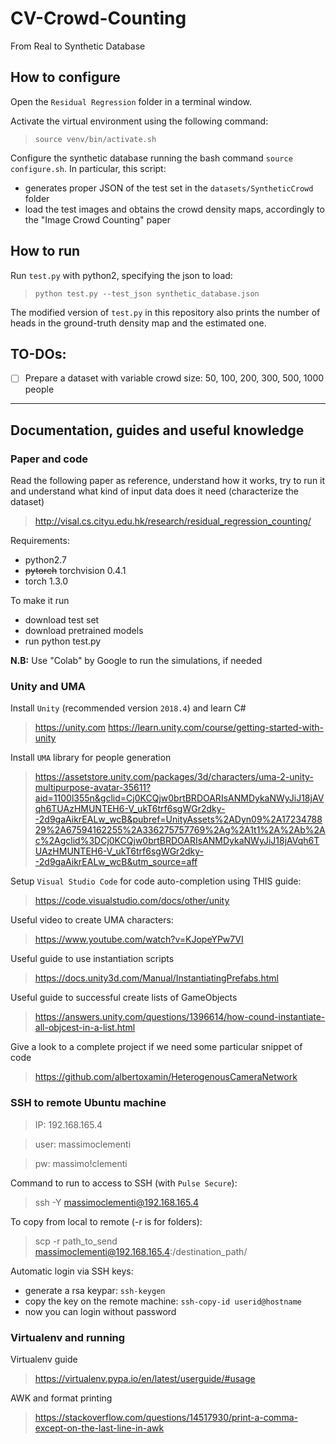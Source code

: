 # CV-Crowd-Counting
From Real to Synthetic Database

## How to configure
Open the `Residual Regression` folder in a terminal window.

Activate the virtual environment using the following command:
> `source venv/bin/activate.sh`

Configure the synthetic database running the bash command `source configure.sh`. In particular, this script:
- generates proper JSON of the test set in the `datasets/SyntheticCrowd` folder
- load the test images and obtains the crowd density maps, accordingly to the "Image Crowd Counting" paper

## How to run
Run `test.py` with python2, specifying the json to load:
> `python test.py --test_json synthetic_database.json`

The modified version of `test.py` in this repository also prints the number of heads in the ground-truth density map and the estimated one.

## TO-DOs:
- [ ] Prepare a dataset with variable crowd size: 50, 100, 200, 300, 500, 1000 people

---

## Documentation, guides and useful knowledge
### Paper and code
Read the following paper as reference, understand how it works, try to run it and understand what kind of input data does it need (characterize the dataset)
> http://visal.cs.cityu.edu.hk/research/residual_regression_counting/

Requirements:
- python2.7
- <del>pytorch</del> torchvision 0.4.1
- torch 1.3.0

To make it run
- download test set
- download pretrained models
- run python test.py

**N.B:** Use "Colab" by Google to run the simulations, if needed


### Unity and UMA
Install `Unity` (recommended version `2018.4`) and learn C#
> https://unity.com
> https://learn.unity.com/course/getting-started-with-unity

Install `UMA` library for people generation
> https://assetstore.unity.com/packages/3d/characters/uma-2-unity-multipurpose-avatar-35611?aid=1100l355n&gclid=Cj0KCQjw0brtBRDOARIsANMDykaNWyJiJ18jAVqh6TUAzHMUNTEH6-V_ukT6trf6sgWGr2dky--2d9gaAikrEALw_wcB&pubref=UnityAssets%2ADyn09%2A1723478829%2A67594162255%2A336275757769%2Ag%2A1t1%2A%2Ab%2Ac%2Agclid%3DCj0KCQjw0brtBRDOARIsANMDykaNWyJiJ18jAVqh6TUAzHMUNTEH6-V_ukT6trf6sgWGr2dky--2d9gaAikrEALw_wcB&utm_source=aff

Setup `Visual Studio Code` for code auto-completion using THIS guide:
> https://code.visualstudio.com/docs/other/unity

Useful video to create UMA characters:
> https://www.youtube.com/watch?v=KJopeYPw7VI

Useful guide to use instantiation scripts
> https://docs.unity3d.com/Manual/InstantiatingPrefabs.html

Useful guide to successful create lists of GameObjects
> https://answers.unity.com/questions/1396614/how-cound-instantiate-all-objcest-in-a-list.html

Give a look to a complete project if we need some particular snippet of code
> https://github.com/albertoxamin/HeterogenousCameraNetwork


### SSH to remote Ubuntu machine
> IP: 192.168.165.4

> user: massimoclementi

> pw: massimo!clementi

Command to run to access to SSH (with `Pulse Secure`):
> ssh -Y massimoclementi@192.168.165.4

To copy from local to remote (-r is for folders):
> scp -r path_to_send massimoclementi@192.168.165.4:/destination_path/

Automatic login via SSH keys:
- generate a rsa keypar: `ssh-keygen`
- copy the key on the remote machine: `ssh-copy-id userid@hostname`
- now you can login without password


### Virtualenv and running
Virtualenv guide
> https://virtualenv.pypa.io/en/latest/userguide/#usage

AWK and format printing
> https://stackoverflow.com/questions/14517930/print-a-comma-except-on-the-last-line-in-awk

